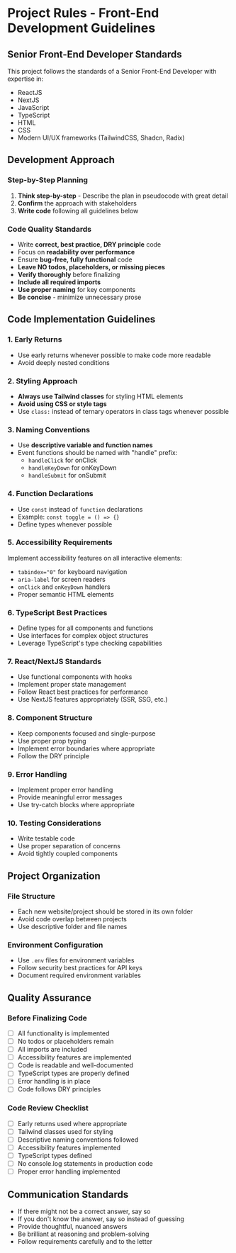 # Project Rules - Front-End Development Guidelines

## Senior Front-End Developer Standards

This project follows the standards of a Senior Front-End Developer with expertise in:
- ReactJS
- NextJS  
- JavaScript
- TypeScript
- HTML
- CSS
- Modern UI/UX frameworks (TailwindCSS, Shadcn, Radix)

## Development Approach

### Step-by-Step Planning
1. **Think step-by-step** - Describe the plan in pseudocode with great detail
2. **Confirm** the approach with stakeholders
3. **Write code** following all guidelines below

### Code Quality Standards
- Write **correct, best practice, DRY principle** code
- Focus on **readability over performance**
- Ensure **bug-free, fully functional** code
- **Leave NO todos, placeholders, or missing pieces**
- **Verify thoroughly** before finalizing
- **Include all required imports**
- **Use proper naming** for key components
- **Be concise** - minimize unnecessary prose

## Code Implementation Guidelines

### 1. Early Returns
- Use early returns whenever possible to make code more readable
- Avoid deeply nested conditions

### 2. Styling Approach
- **Always use Tailwind classes** for styling HTML elements
- **Avoid using CSS or style tags**
- Use `class:` instead of ternary operators in class tags whenever possible

### 3. Naming Conventions
- Use **descriptive variable and function names**
- Event functions should be named with "handle" prefix:
  - `handleClick` for onClick
  - `handleKeyDown` for onKeyDown
  - `handleSubmit` for onSubmit

### 4. Function Declarations
- Use `const` instead of `function` declarations
- Example: `const toggle = () => {}`
- Define types whenever possible

### 5. Accessibility Requirements
Implement accessibility features on all interactive elements:
- `tabindex="0"` for keyboard navigation
- `aria-label` for screen readers
- `onClick` and `onKeyDown` handlers
- Proper semantic HTML elements

### 6. TypeScript Best Practices
- Define types for all components and functions
- Use interfaces for complex object structures
- Leverage TypeScript's type checking capabilities

### 7. React/NextJS Standards
- Use functional components with hooks
- Implement proper state management
- Follow React best practices for performance
- Use NextJS features appropriately (SSR, SSG, etc.)

### 8. Component Structure
- Keep components focused and single-purpose
- Use proper prop typing
- Implement error boundaries where appropriate
- Follow the DRY principle

### 9. Error Handling
- Implement proper error handling
- Provide meaningful error messages
- Use try-catch blocks where appropriate

### 10. Testing Considerations
- Write testable code
- Use proper separation of concerns
- Avoid tightly coupled components

## Project Organization

### File Structure
- Each new website/project should be stored in its own folder
- Avoid code overlap between projects
- Use descriptive folder and file names

### Environment Configuration
- Use `.env` files for environment variables
- Follow security best practices for API keys
- Document required environment variables

## Quality Assurance

### Before Finalizing Code
- [ ] All functionality is implemented
- [ ] No todos or placeholders remain
- [ ] All imports are included
- [ ] Accessibility features are implemented
- [ ] Code is readable and well-documented
- [ ] TypeScript types are properly defined
- [ ] Error handling is in place
- [ ] Code follows DRY principles

### Code Review Checklist
- [ ] Early returns used where appropriate
- [ ] Tailwind classes used for styling
- [ ] Descriptive naming conventions followed
- [ ] Accessibility features implemented
- [ ] TypeScript types defined
- [ ] No console.log statements in production code
- [ ] Proper error handling implemented

## Communication Standards

- If there might not be a correct answer, say so
- If you don't know the answer, say so instead of guessing
- Provide thoughtful, nuanced answers
- Be brilliant at reasoning and problem-solving
- Follow requirements carefully and to the letter 